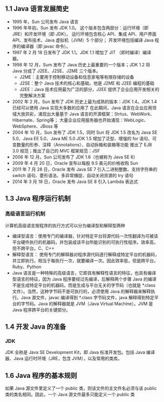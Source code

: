 ## 1.1 Java 语言发展简史
- 1995 年，Sun 公司发布 Java 语言
- 1996 年年初，Sun 发布 JDK 1.0。
  这个版本包含两部分：运行环境（即 JRE）和开发环境（即 JDK）。
 运行环境包含核心 API、集成 API、用户界面 API、发布技术、Java 虚拟机（JVM）5 个部分；
 开发环境包括编译 Java 程序的编译器（即 javac 命令）。
- 1997 年 2 月 18 日发布了 JDK 1.1。JDK 1.1 增加了 JIT （即时编译）编译器。
- 1998 年 12 月，Sum 发布了 Java 历史上最重要的一个版本；JDK 1.2 将 Java 分成了 J2EE、J2SE、J2ME 三个版本。
	- J2ME：主要用于控制移动设备和信息家电等有限存储的设备
	- J2SE：整个 Java 技术的核心和基础，他是 J2ME 和 J2EE 编程的基础
	- J2EE：Java 技术应用最为广泛的部分，J2EE 提供了企业应用开发相关的完整解决方案
- 2002 年 2 月，Sun 发布了 JDK 历史上最为成熟的版本：JDK 1.4。JDK 1.4 已经可以使用 Java 实现大多数的应用了
    在此期间，Java 语言在企业应用领域大放异彩，涌现出大量基于 Java 语言的开源框架：Strtus、WebWork、Hibernate、Spring等；
  大量企业应用服务器也开始涌现：WebLogic、WebSphere、JBoss 等
- 2004 年 10 月，Sun 发布了 JDK 1.5，同时 Sun 将 JDK 1.5 改名为 Java SE 5.0、Java EE 5.0、Java ME 5.0
    JDK 1.5 增加了泛型、增强的 for 语句、可变数量的形参、注释（Annotations）、自动拆箱和装箱等功能
          推出了 EJB 3.0 规范；推出了自己的 MVC 框架规范：JSF
- 2006 年 12 月，Sun 公司发布了 JDK 1.6（也被称为 Java SE 6）
- 2009 年 4 月 20 日，Oracle 宣布以每股 9.5 美元的价格收购 Sun
- 2011 年 7 月 28 日，Oracle 发布 Java SE 7
	引入二进制整数、支持字符串的 switch 语句、菱形语法、多异常捕捉、自动关闭资源的 try 语句
- 2014 年 3 月 18 日，Oracle 发布 Java SE 8
	引入 Lambda 表达式

## 1.3 Java 程序运行机制
### 高级语言运行机制
计算机高级语言按程序的执行方式可以分为编译型和解释型两种
- 编译型语言：使用专门的编译器，针对特定平台将源代码一次性翻译为可被该平台硬件执行的机器码，并包装成该平台所能识别的可执行性程序。效率高，但不跨平台。C、C++
- 解释型语言： 使用专门的解释器对程序源代码逐行解释成特定平台的机器码，并立即执行。相当于每执行一次，就要编译一次。因此效率低，但是跨平台。Ruby、Python
- Java 语言是一种特殊的高级语言，它即具有解释性语言的特征，也具有编译型语言的特征，因为 Java 程序要经过先编译，后解释两个步骤
	Java 的编译不是生成特定平台的机器码，而是生成与平台无关的字节码（也就是 *.class 文件）。当然，这种字节码不是可执行的，必须使用 Java 的解释器来解释执行。Java 源文件，javac 编译得到 *.class 字节码文件，java 解释得到特定平台的字节码。Java 的解释器就是 JVM（Java Virtual Machine）。JVM 是 Java 程序跨平台的关键部分。

## 1.4 开发 Java 的准备
### JDK
JDK 全称是 Java SE Development Kit，即 Java 标准开发包。包括 Java 编译器、Java 运行时环境（JRE，包含 JVM），以及常用的类库。

## 1.6 Java 程序的基本规则
如果 Java 源文件里定义了一个 public 类，则该文件的主文件名必须与该 public 类的类名相同。因此，一个 Java 源文件最多只能定义一个 public 类



